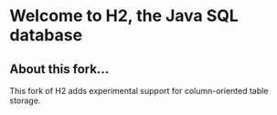 # Welcome to H2, the Java SQL database

## About this fork...

This fork of H2 adds experimental support for column-oriented table storage.
